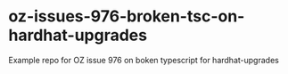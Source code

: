 # oz-issues-976-broken-tsc-on-hardhat-upgrades
Example repo for OZ issue 976 on boken typescript for hardhat-upgrades
